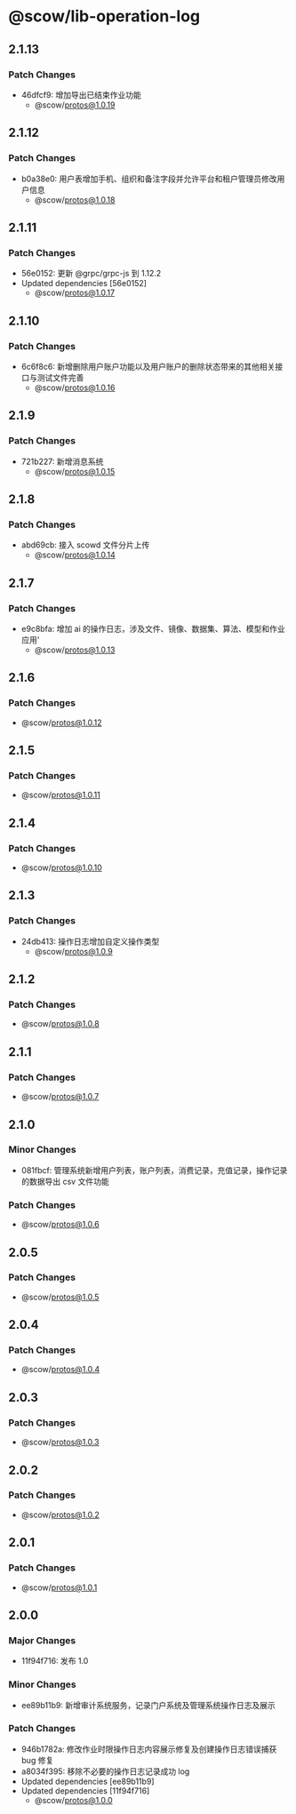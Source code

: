# @scow/lib-operation-log

## 2.1.13

### Patch Changes

- 46dfcf9: 增加导出已结束作业功能
  - @scow/protos@1.0.19

## 2.1.12

### Patch Changes

- b0a38e0: 用户表增加手机、组织和备注字段并允许平台和租户管理员修改用户信息
  - @scow/protos@1.0.18

## 2.1.11

### Patch Changes

- 56e0152: 更新 @grpc/grpc-js 到 1.12.2
- Updated dependencies [56e0152]
  - @scow/protos@1.0.17

## 2.1.10

### Patch Changes

- 6c6f8c6: 新增删除用户账户功能以及用户账户的删除状态带来的其他相关接口与测试文件完善
  - @scow/protos@1.0.16

## 2.1.9

### Patch Changes

- 721b227: 新增消息系统
  - @scow/protos@1.0.15

## 2.1.8

### Patch Changes

- abd69cb: 接入 scowd 文件分片上传
  - @scow/protos@1.0.14

## 2.1.7

### Patch Changes

- e9c8bfa: 增加 ai 的操作日志，涉及文件、镜像、数据集、算法、模型和作业应用'
  - @scow/protos@1.0.13

## 2.1.6

### Patch Changes

- @scow/protos@1.0.12

## 2.1.5

### Patch Changes

- @scow/protos@1.0.11

## 2.1.4

### Patch Changes

- @scow/protos@1.0.10

## 2.1.3

### Patch Changes

- 24db413: 操作日志增加自定义操作类型
  - @scow/protos@1.0.9

## 2.1.2

### Patch Changes

- @scow/protos@1.0.8

## 2.1.1

### Patch Changes

- @scow/protos@1.0.7

## 2.1.0

### Minor Changes

- 081fbcf: 管理系统新增用户列表，账户列表，消费记录，充值记录，操作记录的数据导出 csv 文件功能

### Patch Changes

- @scow/protos@1.0.6

## 2.0.5

### Patch Changes

- @scow/protos@1.0.5

## 2.0.4

### Patch Changes

- @scow/protos@1.0.4

## 2.0.3

### Patch Changes

- @scow/protos@1.0.3

## 2.0.2

### Patch Changes

- @scow/protos@1.0.2

## 2.0.1

### Patch Changes

- @scow/protos@1.0.1

## 2.0.0

### Major Changes

- 11f94f716: 发布 1.0

### Minor Changes

- ee89b11b9: 新增审计系统服务，记录门户系统及管理系统操作日志及展示

### Patch Changes

- 946b1782a: 修改作业时限操作日志内容展示修复及创建操作日志错误捕获 bug 修复
- a8034f395: 移除不必要的操作日志记录成功 log
- Updated dependencies [ee89b11b9]
- Updated dependencies [11f94f716]
  - @scow/protos@1.0.0
